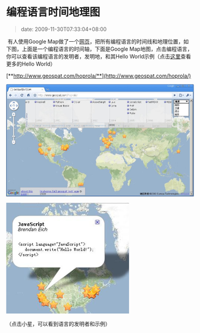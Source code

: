 # 编程语言时间地理图
>date: 2009-11-30T07:33:04+08:00



 有人使用Google Map做了一个[网页](http://www.geospat.com/hoprola/)，把所有编程语言的时间线和地理位置，如下图，上面是一个编程语言的时间轴，下面是Google Map地图，点击编程语言，你可以查看该编程语言的发明者，发明地，和其Hello World示例（点击[这里](/2009/Hello%20World%20%E9%9B%86%E4%B8%AD%E8%90%A5.md)查看更多的Hello World）


[**http://www.geospat.com/hoprola/**](http://www.geospat.com/hoprola/)  

[![编程语言时间地理图](/assets/images/coolshell.cn/wp-content/uploads/2009/11/programming_language_timeline.jpg "编程语言时间地理图（点击看大图）")](/assets/images/coolshell.cn/wp-content/uploads/2009/11/programming_language_timeline.jpg)


![JavaScript 的发明者，发明地和示例](/assets/images/coolshell.cn/wp-content/uploads/2009/11/programming_language_timeline_javascript.jpg "JavaScript 的发明者，发明地和示例")


（点击小星，可以看到语言的发明者和示例）



